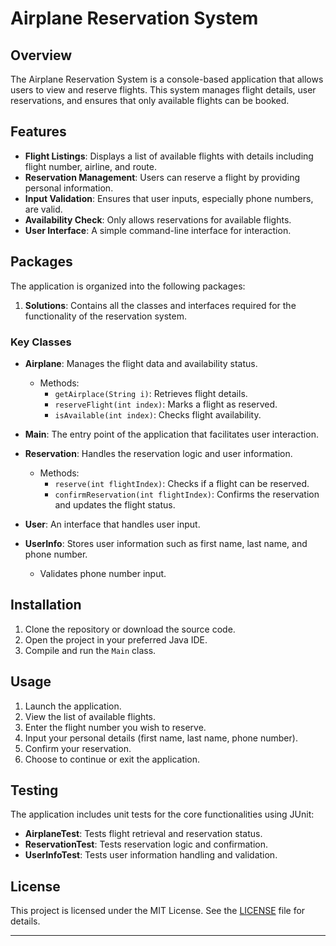 # Airplane Reservation System

## Overview

The Airplane Reservation System is a console-based application that allows users to view and reserve flights. This system manages flight details, user reservations, and ensures that only available flights can be booked.

## Features

- **Flight Listings**: Displays a list of available flights with details including flight number, airline, and route.
- **Reservation Management**: Users can reserve a flight by providing personal information.
- **Input Validation**: Ensures that user inputs, especially phone numbers, are valid.
- **Availability Check**: Only allows reservations for available flights.
- **User Interface**: A simple command-line interface for interaction.

## Packages

The application is organized into the following packages:

1. **Solutions**: Contains all the classes and interfaces required for the functionality of the reservation system.

### Key Classes

- **Airplane**: Manages the flight data and availability status.
  - Methods:
    - `getAirplace(String i)`: Retrieves flight details.
    - `reserveFlight(int index)`: Marks a flight as reserved.
    - `isAvailable(int index)`: Checks flight availability.

- **Main**: The entry point of the application that facilitates user interaction.
  
- **Reservation**: Handles the reservation logic and user information.
  - Methods:
    - `reserve(int flightIndex)`: Checks if a flight can be reserved.
    - `confirmReservation(int flightIndex)`: Confirms the reservation and updates the flight status.

- **User**: An interface that handles user input.

- **UserInfo**: Stores user information such as first name, last name, and phone number.
  - Validates phone number input.

## Installation

1. Clone the repository or download the source code.
2. Open the project in your preferred Java IDE.
3. Compile and run the `Main` class.

## Usage

1. Launch the application.
2. View the list of available flights.
3. Enter the flight number you wish to reserve.
4. Input your personal details (first name, last name, phone number).
5. Confirm your reservation.
6. Choose to continue or exit the application.

## Testing

The application includes unit tests for the core functionalities using JUnit:

- **AirplaneTest**: Tests flight retrieval and reservation status.
- **ReservationTest**: Tests reservation logic and confirmation.
- **UserInfoTest**: Tests user information handling and validation.

## License

This project is licensed under the MIT License. See the [LICENSE](LICENSE) file for details.

---
